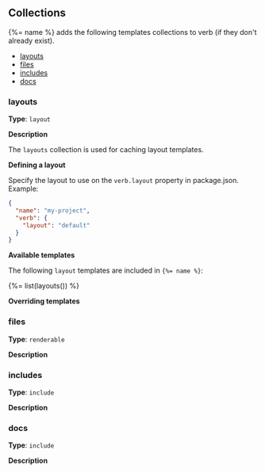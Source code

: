 ## Collections

{%= name %} adds the following templates collections to verb (if they don't already exist).

- [layouts](#layouts)
- [files](#files)
- [includes](#includes)
- [docs](#docs)


### layouts

**Type**: `layout`

**Description**

The `layouts` collection is used for caching layout templates. 

**Defining a layout**

Specify the layout to use on the `verb.layout` property in package.json. Example:

```json
{
  "name": "my-project",
  "verb": {
    "layout": "default"
  }
}
```

**Available templates**

The following `layout` templates are included in `{%= name %}`:

{%= list(layouts()) %}

**Overriding templates**


### files

**Type**: `renderable`

**Description**




### includes

**Type**: `include`

**Description**



### docs

**Type**: `include`

**Description**

